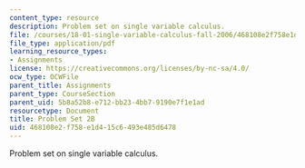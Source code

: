 ```yaml
---
content_type: resource
description: Problem set on single variable calculus.
file: /courses/18-01-single-variable-calculus-fall-2006/468108e2f758e1d415c6493e485d6478_ps2b.pdf
file_type: application/pdf
learning_resource_types:
- Assignments
license: https://creativecommons.org/licenses/by-nc-sa/4.0/
ocw_type: OCWFile
parent_title: Assignments
parent_type: CourseSection
parent_uid: 5b8a52b8-e712-bb23-4bb7-9190e7f1e1ad
resourcetype: Document
title: Problem Set 2B
uid: 468108e2-f758-e1d4-15c6-493e485d6478
---
```

Problem set on single variable calculus.